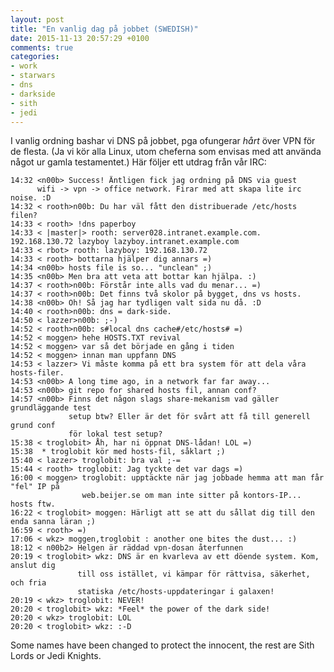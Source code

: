 ```yaml
---
layout: post
title: "En vanlig dag på jobbet (SWEDISH)"
date: 2015-11-13 20:57:29 +0100
comments: true
categories:
- work
- starwars
- dns
- darkside
- sith
- jedi
---
```


I vanlig ordning bashar vi DNS på jobbet, pga ofungerar *hårt* över VPN
för de flesta. (Ja vi kör alla Linux, utom cheferna som envisas med att
använda något ur gamla testamentet.) Här följer ett utdrag från vår IRC:

	14:32 <n00b> Success! Äntligen fick jag ordning på DNS via guest
		  wifi -> vpn -> office network. Firar med att skapa lite irc noise. :D
	14:32 < rooth>n00b: Du har väl fått den distribuerade /etc/hosts filen?
	14:33 < rooth> !dns paperboy
	14:33 < |master|> rooth: server028.intranet.example.com. 192.168.130.72 lazyboy lazyboy.intranet.example.com
	14:33 < rbot> rooth: lazyboy: 192.168.130.72
	14:33 < rooth> bottarna hjälper dig annars =)
	14:34 <n00b> hosts file is so... "unclean" ;)
	14:35 <n00b> Men bra att veta att bottar kan hjälpa. :)
	14:37 < rooth>n00b: Förstår inte alls vad du menar... =)
	14:37 < rooth>n00b: Det finns två skolor på bygget, dns vs hosts.
	14:38 <n00b> Oh! Så jag har tydligen valt sida nu då. :D
	14:40 < rooth>n00b: dns = dark-side.
	14:50 < lazzer>n00b: ;-)
	14:52 < rooth>n00b: s#local dns cache#/etc/hosts# =)
	14:52 < moggen> hehe HOSTS.TXT revival
	14:52 < moggen> var så det började en gång i tiden
	14:52 < moggen> innan man uppfann DNS
	14:53 < lazzer> Vi måste komma på ett bra system för att dela våra hosts-filer.
	14:53 <n00b> A long time ago, in a network far far away...
	14:53 <n00b> git repo for shared hosts fil, annan conf?
	14:57 <n00b> Finns det någon slags share-mekanism vad gäller grundläggande test
				 setup btw? Eller är det för svårt att få till generell grund conf
				 för lokal test setup?
	15:38 < troglobit> Åh, har ni öppnat DNS-lådan! LOL =)
	15:38  * troglobit kör med hosts-fil, såklart ;)
	15:40 < lazzer> troglobit: bra val ;-=
	15:44 < rooth> troglobit: Jag tyckte det var dags =)
	16:00 < moggen> troglobit: upptäckte när jag jobbade hemma att man får "fel" IP på
					web.beijer.se om man inte sitter på kontors-IP... hosts ftw.
	16:22 < troglobit> moggen: Härligt att se att du sållat dig till den enda sanna läran ;)
	16:59 < rooth> =)
	17:06 < wkz> moggen,troglobit : another one bites the dust... :)
	18:12 < n00b2> Helgen är räddad vpn-dosan återfunnen
	20:19 < troglobit> wkz: DNS är en kvarleva av ett döende system. Kom, anslut dig
				   till oss istället, vi kämpar för rättvisa, säkerhet, och fria
				   statiska /etc/hosts-uppdateringar i galaxen!
	20:19 < wkz> troglobit: NEVER!
	20:20 < troglobit> wkz: *Feel* the power of the dark side!
	20:20 < wkz> troglobit: LOL
	20:20 < troglobit> wkz: :-D

Some names have been changed to protect the innocent, the rest are Sith
Lords or Jedi Knights.
